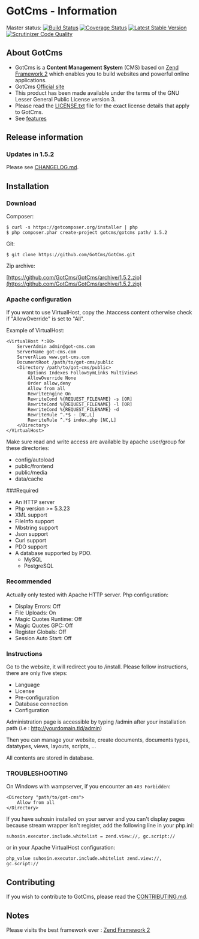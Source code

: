 # GotCms - Information

Master status: [![Build Status](https://travis-ci.org/GotCms/GotCms.png?branch=master)](https://travis-ci.org/GotCms/GotCms)
[![Coverage Status](https://coveralls.io/repos/GotCms/GotCms/badge.png)](https://coveralls.io/r/GotCms/GotCms)
[![Latest Stable Version](https://poser.pugx.org/GotCms/GotCms/v/stable.png)](https://packagist.org/packages/GotCms/GotCms)
[![Scrutinizer Code Quality](https://scrutinizer-ci.com/g/GotCms/GotCms/badges/quality-score.png?s=fa6f300890dac808070c12b50a9f7d19859ca9ec)](https://scrutinizer-ci.com/g/GotCms/GotCms/)

## About GotCms

* GotCms is a **Content Management System** (CMS) based on [Zend Framework 2](http://framework.zend.com/) which enables you to build websites and powerful online applications.
* GotCms [Official site](http://got-cms.com)
* This product has been made available under the terms of the GNU Lesser General Public License version 3.
* Please read the [LICENSE.txt](https://github.com/GotCms/GotCms/blob/master/LICENSE.txt) file for the exact license details that apply to GotCms.
* See [features](http://got-cms.com/discover/features)

## Release information

### Updates in 1.5.2

Please see [CHANGELOG.md](https://github.com/GotCms/GotCms/blob/master/CHANGELOG.md).


## Installation

### Download

Composer:

    $ curl -s https://getcomposer.org/installer | php
    $ php composer.phar create-project gotcms/gotcms path/ 1.5.2

Git:

    $ git clone https://github.com/GotCms/GotCms.git

Zip archive:

[https://github.com/GotCms/GotCms/archive/1.5.2.zip](https://github.com/GotCms/GotCms/archive/1.5.2.zip)


### Apache configuration

If you want to use VirtualHost, copy the .htaccess content otherwise check if "AllowOverride" is set to "All".

Example of VirtualHost:

```
<VirtualHost *:80>
    ServerAdmin admin@got-cms.com
    ServerName got-cms.com
    ServerAlias www.got-cms.com
    DocumentRoot /path/to/got-cms/public
    <Directory /path/to/got-cms/public>
        Options Indexes FollowSymLinks MultiViews
        AllowOverride None
        Order allow,deny
        Allow from all
        RewriteEngine On
        RewriteCond %{REQUEST_FILENAME} -s [OR]
        RewriteCond %{REQUEST_FILENAME} -l [OR]
        RewriteCond %{REQUEST_FILENAME} -d
        RewriteRule ^.*$ - [NC,L]
        RewriteRule ^.*$ index.php [NC,L]
    </Directory>
</VirtualHost>
```

Make sure read and write access are available by apache user/group for these directories:
- config/autoload
- public/frontend
- public/media
- data/cache


###Required

- An HTTP server
- Php version >= 5.3.23
- XML support
- FileInfo support
- Mbstring support
- Json support
- Curl support
- PDO support
- A database supported by PDO.
    - MySQL
    - PostgreSQL


### Recommended

Actually only tested with Apache HTTP server.
Php configuration:
- Display Errors: Off
- File Uploads: On
- Magic Quotes Runtime: Off
- Magic Quotes GPC: Off
- Register Globals: Off
- Session Auto Start: Off

### Instructions

Go to the website, it will redirect you to /install.
Please follow instructions, there are only five steps:
- Language
- License
- Pre-configuration
- Database connection
- Configuration

Administration page is accessible by typing /admin after your installation path (i.e : http://yourdomain.tld/admin)

Then you can manage your website, create documents, documents types, datatypes, views, layouts, scripts, ...

All contents are stored in database.

### TROUBLESHOOTING

On Windows with wampserver, if you encounter an `403 Forbidden`:

```
<Directory "path/to/got-cms">
    Allow from all
</Directory>
```

If you have suhosin installed on your server and you can't display pages because stream wrapper isn't register, add the following line in your php.ini:
```
suhosin.executor.include.whitelist = zend.view://, gc.script://
```

or in your Apache VirtualHost configuration:
```
php_value suhosin.executor.include.whitelist zend.view://, gc.script://
```

## Contributing

If you wish to contribute to GotCms, please read the
[CONTRIBUTING.md](https://github.com/GotCms/GotCms/blob/master/CONTRIBUTING.md).


## Notes

Please visits the best framework ever : [Zend Framework 2](http://framework.zend.com/)
